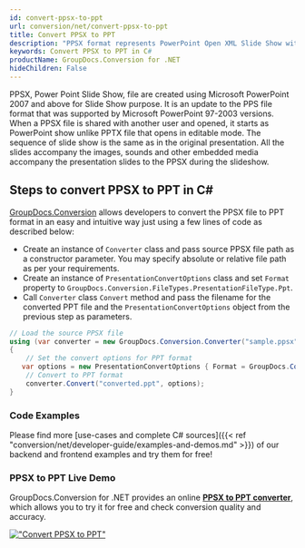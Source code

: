 ```yaml
---
id: convert-ppsx-to-ppt
url: conversion/net/convert-ppsx-to-ppt
title: Convert PPSX to PPT
description: "PPSX format represents PowerPoint Open XML Slide Show with .ppsx extension. Learn how to convert PPSX to PPT file programmatically in C# language using GroupDocs.Conversion for .NET library."
keywords: Convert PPSX to PPT in C#
productName: GroupDocs.Conversion for .NET
hideChildren: False
---
```


PPSX, Power Point Slide Show, file are created using Microsoft PowerPoint 2007 and above for Slide Show purpose. It is an update to the PPS file format that was supported by Microsoft PowerPoint 97-2003 versions. When a PPSX file is shared with another user and opened, it starts as PowerPoint show unlike PPTX file that opens in editable mode. The sequence of slide show is the same as in the original presentation. All the slides accompany the images, sounds and other embedded media accompany the presentation slides to the PPSX during the slideshow. 

## Steps to convert PPSX to PPT in C#

[GroupDocs.Conversion](https://products.groupdocs.com/conversion/net) allows developers to convert the PPSX file to PPT format in an easy and intuitive way just using a few lines of code as described below:

* Create an instance of `Converter` class and pass source PPSX file path as a constructor parameter. You may specify absolute or relative file path as per your requirements. 
* Create an instance of `PresentationConvertOptions` class and set `Format` property to `GroupDocs.Conversion.FileTypes.PresentationFileType.Ppt`.
* Call `Converter` class `Convert` method and pass the filename for the converted PPT file and the `PresentationConvertOptions` object from the previous step as parameters.

```csharp
// Load the source PPSX file
using (var converter = new GroupDocs.Conversion.Converter("sample.ppsx"))
{
    // Set the convert options for PPT format
   var options = new PresentationConvertOptions { Format = GroupDocs.Conversion.FileTypes.PresentationFileType.Ppt };
    // Convert to PPT format
    converter.Convert("converted.ppt", options);
}
```

### Code Examples

Please find more [use-cases and complete C# sources]({{< ref "conversion/net/developer-guide/examples-and-demos.md" >}}) of our backend and frontend examples and try them for free!

### PPSX to PPT Live Demo

GroupDocs.Conversion for .NET provides an online [**PPSX to PPT converter**](https://products.groupdocs.app/conversion/ppsx-to-ppt), which allows you to try it for free and check conversion quality and accuracy.

[!["Convert PPSX to PPT"](conversion/net/images/convert-to-ppt/convert-ppsx-to-ppt.png)](https://products.groupdocs.app/conversion/ppsx-to-ppt)